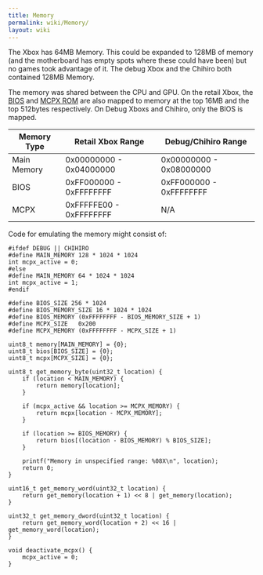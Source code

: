 ```yaml
---
title: Memory
permalink: wiki/Memory/
layout: wiki
---
```


The Xbox has 64MB Memory. This could be expanded to 128MB of memory (and
the motherboard has empty spots where these could have been) but no
games took advantage of it. The debug Xbox and the Chihiro both
contained 128MB Memory.

The memory was shared between the CPU and GPU. On the retail Xbox, the
[BIOS](/wiki/BIOS "wikilink") and [MCPX ROM](MCPX_ROM "wikilink") are also
mapped to memory at the top 16MB and the top 512bytes respectively. On
Debug Xboxs and Chihiro, only the BIOS is mapped.

| Memory Type | Retail Xbox Range       | Debug/Chihiro Range     |
|-------------|-------------------------|-------------------------|
| Main Memory | 0x00000000 - 0x04000000 | 0x00000000 - 0x08000000 |
| BIOS        | 0xFF000000 - 0xFFFFFFFF | 0xFF000000 - 0xFFFFFFFF |
| MCPX        | 0xFFFFFE00 - 0xFFFFFFFF | N/A                     |

Code for emulating the memory might consist of:

    #ifdef DEBUG || CHIHIRO
    #define MAIN_MEMORY 128 * 1024 * 1024
    int mcpx_active = 0;
    #else
    #define MAIN_MEMORY 64 * 1024 * 1024
    int mcpx_active = 1;
    #endif

    #define BIOS_SIZE 256 * 1024
    #define BIOS_MEMORY_SIZE 16 * 1024 * 1024
    #define BIOS_MEMORY (0xFFFFFFFF - BIOS_MEMORY_SIZE + 1)
    #define MCPX_SIZE   0x200
    #define MCPX_MEMORY (0xFFFFFFFF - MCPX_SIZE + 1)

    uint8_t memory[MAIN_MEMORY] = {0};
    uint8_t bios[BIOS_SIZE] = {0};
    uint8_t mcpx[MCPX_SIZE] = {0};

    uint8_t get_memory_byte(uint32_t location) {
        if (location < MAIN_MEMORY) {
            return memory[location];
        }

        if (mcpx_active && location >= MCPX_MEMORY) {
            return mcpx[location - MCPX_MEMORY];
        }

        if (location >= BIOS_MEMORY) {
            return bios[(location - BIOS_MEMORY) % BIOS_SIZE];
        }

        printf("Memory in unspecified range: %08X\n", location);
        return 0;
    }

    uint16_t get_memory_word(uint32_t location) {
        return get_memory(location + 1) << 8 | get_memory(location);
    }

    uint32_t get_memory_dword(uint32_t location) {
        return get_memory_word(location + 2) << 16 | get_memory_word(location);
    }

    void deactivate_mcpx() {
        mcpx_active = 0;
    }
